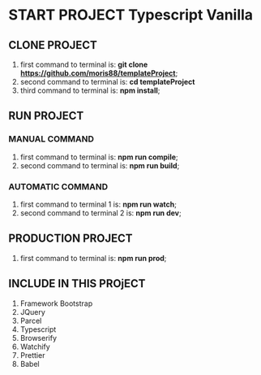 # START PROJECT Typescript Vanilla

## CLONE PROJECT

1. first command to terminal is: **git clone https://github.com/moris88/templateProject**;
2. second command to terminal is: **cd templateProject**
3. third command to terminal is: **npm install**;

## RUN PROJECT

### MANUAL COMMAND
1. first command to terminal is: **npm run compile**;
2. second command to terminal is: **npm run build**;

### AUTOMATIC COMMAND
1. first command to terminal 1 is: **npm run watch**;
2. second command to terminal 2 is: **npm run dev**;

## PRODUCTION PROJECT

1. first command to terminal is: **npm run prod**;

## INCLUDE IN THIS PROjECT

1. Framework Bootstrap
2. JQuery 
3. Parcel
4. Typescript
5. Browserify
6. Watchify
7. Prettier
8. Babel



